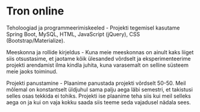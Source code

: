 <H1>Tron online</H1>
<P>Teholoogiad ja programmeerimiskeeled - Projekti tegemisel kasutame Spring Boot, MySQL, HTML, JavaScript (jQuery), CSS (Bootstrap/Materialize).</P>
<P>Meeskonna ja rollide kirjeldus - Kuna meie meeskonnas on ainult kaks liiget siis otsustasime, et jaotame kõik ülesanded võrdselt ja eksperimenteerime projekti arendamist ilma kindla juhita, kuna varasemalt on selline süsteem meie jaoks toiminud.</P>
<P>Projekti panustamine - Plaanime panustada projekti võrdselt 50-50. Meil mõlemal on konstantselt üldjuhul sama palju aega läbi semestri, et takistusi selles osas tekkida ei tohiks. Projekti ise plaanime teha siis kui meil selleks aega on ja kui on vaja kokku saada siis teeme seda vajadusel nädala sees.</P>
